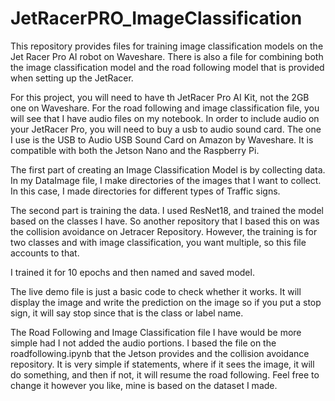 # JetRacerPRO_ImageClassification
This repository provides files for training image classification models on the Jet Racer Pro AI robot on Waveshare. There is also a file for combining both the image classification model and the road following model that is provided when setting up the JetRacer.

For this project, you will need to have th JetRacer Pro AI Kit, not the 2GB one on Waveshare. For the road following and image classification file, you will see that I have audio files on my notebook. In order to include audio on your JetRacer Pro, you will need to buy a usb to audio sound card. The one I use is the USB to Audio USB Sound Card on Amazon by Waveshare. It is compatible with both the Jetson Nano and the Raspberry Pi.


The first part of creating an Image Classification Model is by collecting data. In my DataImage file, I make directories of the images that I want to collect. In this case, I made directories for different types of Traffic signs. 

The second part is training the data. I used ResNet18, and trained the model based on the classes I have. So another repository that I based this on was the collision avoidance on Jetracer Repository. However, the training is for two classes and with image classification, you want multiple, so this file accounts to that. 

I trained it for 10 epochs and then named and saved model.

The live demo file is just a basic code to check whether it works. It will display the image and write the prediction on the image so if you put a stop sign, it will say stop since that is the class or label name.

The Road Following and Image Classification file I have would be more simple had I not added the audio portions. I based the file on the roadfollowing.ipynb that the Jetson provides and the collision avoidance repository. It is very simple if statements, where if it sees the image, it will do something, and then if not, it will resume the road following. Feel free to change it however you like, mine is based on the dataset I made. 

